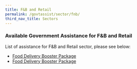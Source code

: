 ```yaml
---
title: F&B and Retail
permalink: /govtassist/sector/fnb/
third_nav_title: Sectors
---
```


### **Available Government Assistance for F&B and Retail**

List of assistance for F&B and Retail sector, please see below:
- <a target="_blank" href="https://go.gov.sg/fdbp">Food Delivery Booster Package</a>
- <a target="_blank" href="https://go.gov.sg/ebp">Food Delivery Booster Package</a>